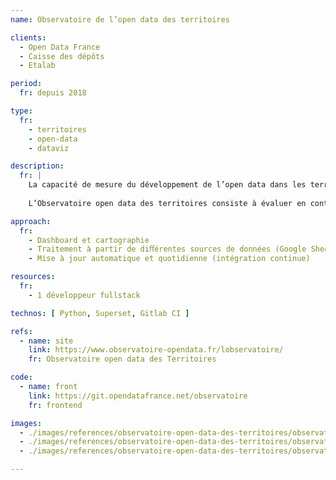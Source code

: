 ```yaml
---
name: Observatoire de l’open data des territoires

clients: 
  - Open Data France 
  - Caisse des dépôts 
  - Etalab

period: 
  fr: depuis 2018

type:
  fr:
    - territoires 
    - open-data 
    - dataviz

description:
  fr: |
    La capacité de mesure du développement de l’open data dans les territoires est essentielle pour la compréhension des enjeux territoriaux et pour guider les actions dans ce domaine.
    
    L’Observatoire open data des territoires consiste à évaluer en continu l’ouverture des données dans les collectivités territoriales sur les dimensions quantitatives et qualitatives. Pour cela, l’Observatoire collecte les données de façon semi-automatique et élabore des indicateurs agrégés. Il s’appuie sur la mise en place d’outils de collecte et de traitement. 

approach:
  fr: 
    - Dashboard et cartographie
    - Traitement à partir de diﬀérentes sources de données (Google Sheets, API Adresse, API Sirene…) 
    - Mise à jour automatique et quotidienne (intégration continue)

resources:
  fr: 
    - 1 développeur fullstack

technos: [ Python, Superset, Gitlab CI ]

refs:
  - name: site
    link: https://www.observatoire-opendata.fr/lobservatoire/
    fr: Observatoire open data des Territoires

code:
  - name: front
    link: https://git.opendatafrance.net/observatoire
    fr: frontend

images:
  - ./images/references/observatoire-open-data-des-territoires/observatoire-open-data-des-territoires-01.png
  - ./images/references/observatoire-open-data-des-territoires/observatoire-open-data-des-territoires-02.png
  - ./images/references/observatoire-open-data-des-territoires/observatoire-open-data-des-territoires-03.png

---
```

